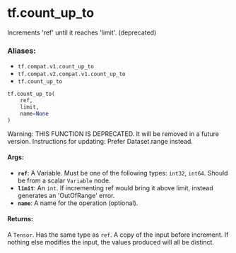 <div itemscope itemtype="http://developers.google.com/ReferenceObject">
<meta itemprop="name" content="tf.count_up_to" />
<meta itemprop="path" content="Stable" />
</div>

# tf.count_up_to

Increments 'ref' until it reaches 'limit'. (deprecated)

### Aliases:

* `tf.compat.v1.count_up_to`
* `tf.compat.v2.compat.v1.count_up_to`
* `tf.count_up_to`

``` python
tf.count_up_to(
    ref,
    limit,
    name=None
)
```

<!-- Placeholder for "Used in" -->

Warning: THIS FUNCTION IS DEPRECATED. It will be removed in a future version.
Instructions for updating:
Prefer Dataset.range instead.

#### Args:


* <b>`ref`</b>: A Variable. Must be one of the following types: `int32`, `int64`.
  Should be from a scalar `Variable` node.
* <b>`limit`</b>: An `int`.
  If incrementing ref would bring it above limit, instead generates an
  'OutOfRange' error.
* <b>`name`</b>: A name for the operation (optional).


#### Returns:

A `Tensor`. Has the same type as `ref`.
A copy of the input before increment. If nothing else modifies the
input, the values produced will all be distinct.
